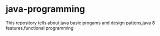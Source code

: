 # java-programming
This repository tells about java basic progams and design pattens,java 8 features,functional programming
